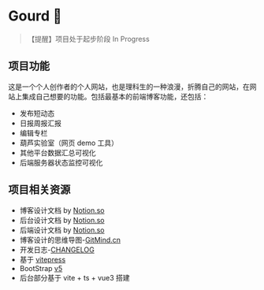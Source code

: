 # Gourd 🎅

> 【提醒】项目处于起步阶段 In Progress

## 项目功能

这是一个个人创作者的个人网站，也是理科生的一种浪漫，折腾自己的网站，在网站上集成自己想要的功能。包括最基本的前端博客功能，还包括：

- 发布短动态
- 日报周报汇报
- 编辑专栏
- 葫芦实验室（网页 demo 工具）
- 其他平台数据汇总可视化
- 后端服务器状态监控可视化

## 项目相关资源

- 博客设计文档 by [Notion.so](https://www.notion.so/krance/1cbf60650c0f455cbb13c9fbbb96f0cb)
- 后台设计文档 by [Notion.so](https://www.notion.so/krance/Dashboard-0940dcf050b84838b16e6b47b6b69cf6)
- 后端设计文档 by [Notion.so](https://www.notion.so/krance/eada9f4c33d94e70b027bd9e5dd31ff3)
- 博客设计的思维导图-[GitMind.cn](https://gitmind.cn/app/doc/e43752359)
- 开发日志-[CHANGELOG](CHANGELOG.md)
- 基于 [vitepress](https://github.com/vuejs/vitepress)
- BootStrap [v5](https://v5.bootcss.com)
- 后台部分基于 vite + ts + vue3 搭建
